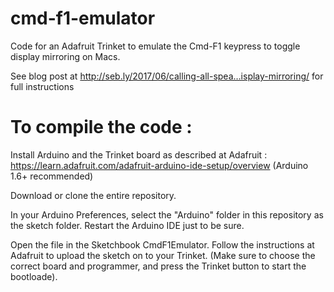 # cmd-f1-emulator
Code for an Adafruit Trinket to emulate the Cmd-F1 keypress to toggle display mirroring on Macs. 

See blog post at  http://seb.ly/2017/06/calling-all-spea…isplay-mirroring/ for full instructions

# To compile the code : 

Install Arduino and the Trinket board as described at Adafruit : https://learn.adafruit.com/adafruit-arduino-ide-setup/overview (Arduino 1.6+ recommended)

Download or clone the entire repository. 

In your Arduino Preferences, select the "Arduino" folder in this repository as the sketch folder. Restart the Arduino IDE just to be sure. 

Open the file in the Sketchbook CmdF1Emulator. Follow the instructions at Adafruit to upload the sketch on to your Trinket. (Make sure to choose the correct board and programmer, and press the Trinket button to start the bootloade). 
